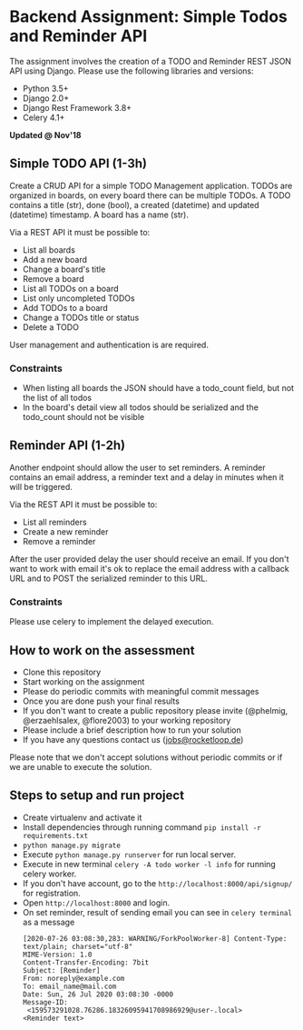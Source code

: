 # Backend Assignment: Simple Todos and Reminder API

The assignment involves the creation of a TODO and Reminder REST JSON API using Django. Please use the following libraries and versions:

* Python 3.5+
* Django 2.0+
* Django Rest Framework 3.8+
* Celery 4.1+

**Updated @ Nov'18**

## Simple TODO API (1-3h)

Create a CRUD API for a simple TODO Management application. TODOs are organized in boards, on every board there can be multiple TODOs. A TODO contains a title (str), done (bool), a created (datetime) and updated (datetime) timestamp. A board has a name (str). 

Via a REST API it must be possible to:

*   List all boards
*   Add a new board
*   Change a board's title
*   Remove a board
*   List all TODOs on a board
*   List only uncompleted TODOs
*   Add TODOs to a board
*   Change a TODOs title or status
*   Delete a TODO

User management and authentication is are required.

### Constraints

*   When listing all boards the JSON should have a todo_count field, but not the list of all todos
*   In the board's detail view all todos should be serialized and the todo_count should not be visible

## Reminder API (1-2h)

Another endpoint should allow the user to set reminders. A reminder contains an email address, a reminder text and a delay in minutes when it will be triggered. 

Via the REST API it must be possible to:

*   List all reminders
*   Create a new reminder
*   Remove a reminder

After the user provided delay the user should receive an email. If you don't want to work with email it's ok to replace the email address with a callback URL and to POST the serialized reminder to this URL.

### Constraints

Please use celery to implement the delayed execution.

## How to work on the assessment

*   Clone this repository
*   Start working on the assignment
*   Please do periodic commits with meaningful commit messages
*   Once you are done push your final results
*   If you don't want to create a public repository please invite (@phelmig, @erzaehlsalex, @flore2003) to your working repository
*   Please include a brief description how to run your solution
*   If you have any questions contact us (jobs@rocketloop.de)

Please note that we don't accept solutions without periodic commits or if we are unable to execute the solution.


## Steps to setup and run project

* Create virtualenv and activate it
* Install dependencies through running command `pip install -r requirements.txt`
* `python manage.py migrate`
* Execute `python manage.py runserver` for run local server.
* Execute in new terminal `celery -A todo worker -l info` for running celery worker.
* If you don't have account, go to the `http://localhost:8000/api/signup/` for registration.
* Open `http://localhost:8000` and login.
* On set reminder, result of sending email you can see in `celery terminal` as a message
    ```
    [2020-07-26 03:08:30,283: WARNING/ForkPoolWorker-8] Content-Type: text/plain; charset="utf-8"
    MIME-Version: 1.0
    Content-Transfer-Encoding: 7bit
    Subject: [Reminder]
    From: noreply@example.com
    To: email_name@mail.com
    Date: Sun, 26 Jul 2020 03:08:30 -0000
    Message-ID:
     <159573291028.76286.18326095941708986929@user-.local>
    <Reminder text>
    ```

